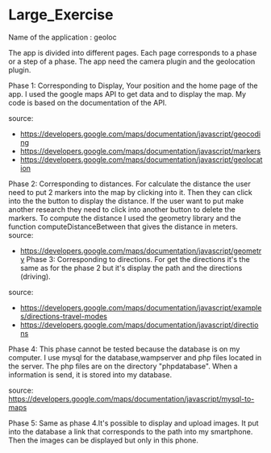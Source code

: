 # Large_Exercise

Name of the application : geoloc

The app is divided into different pages. Each page corresponds to a phase or a step of a phase.
The app need the camera plugin and the geolocation plugin.

Phase 1: Corresponding to Display, Your position and the home page of the app. I used the google maps API to get data and to display the map. My code is based on the documentation of the API.

source:

- https://developers.google.com/maps/documentation/javascript/geocoding
- https://developers.google.com/maps/documentation/javascript/markers
- https://developers.google.com/maps/documentation/javascript/geolocation 

Phase 2: Corresponding to distances. For calculate the distance the user need to put 2 markers into the map by clicking into it. Then they can click into the the button to display the distance. If the user want to put make another research they need to click into another button to delete the markers. To compute the distance I used the geometry library and the function computeDistanceBetween that gives the distance in meters.
source:

- https://developers.google.com/maps/documentation/javascript/geometry
Phase 3: Corresponding to directions. For get the directions it's the same as for the phase 2 but it's display the path and the directions (driving).

source:
- https://developers.google.com/maps/documentation/javascript/examples/directions-travel-modes
-  https://developers.google.com/maps/documentation/javascript/directions

Phase 4: This phase cannot be tested because the database is on my computer. I use mysql for the database,wampserver and php files located in the server. The php files are on the directory "phpdatabase". When a information is send, it is stored into my database.

source:
 https://developers.google.com/maps/documentation/javascript/mysql-to-maps

Phase 5: Same as phase 4.It's possible to display and upload images. It put into the database a link that corresponds to the path into my smartphone. Then the images can be displayed but only in this phone.


